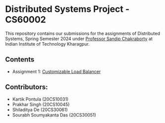 # Distributed Systems Project - CS60002

This repository contains our submissions for the assignments of Distributed Systems, Spring Semester 2024 under [Professor Sandip Chakraborty](https://cse.iitkgp.ac.in/~sandipc/) at Indian Institute of Technology Kharagpur.

## Contents
- Assignment 1: [Customizable Load Balancer](./A1/)

## Contributors:
- Kartik Pontula (20CS10031)
- Prakhar Singh (20CS10045)
- Shiladitya De (20CS30061)
- Sourabh Soumyakanta Das (20CS30051)